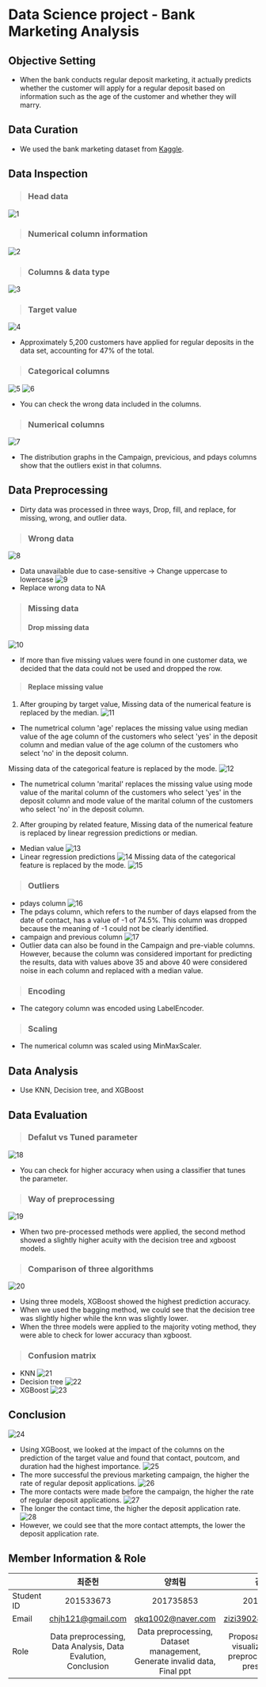 Data Science project - Bank Marketing Analysis
===

## Objective Setting
* When the bank conducts regular deposit marketing, it actually predicts whether the customer will apply for a regular deposit based on information such as the age of the customer and whether they will marry.

## Data Curation
* We used the bank marketing dataset from [Kaggle](https://www.kaggle.com/janiobachmann/bank-marketing-dataset).

## Data Inspection
> ### Head data
![1](https://github.com/JunHeon-Ch/DataScience_Bank_Marketing_Analysis/blob/master/wiki_image/1.PNG)
> ### Numerical column information
![2](https://github.com/JunHeon-Ch/DataScience_Bank_Marketing_Analysis/blob/master/wiki_image/2.png)
> ### Columns & data type
![3](https://github.com/JunHeon-Ch/DataScience_Bank_Marketing_Analysis/blob/master/wiki_image/3.png)
> ### Target value
![4](https://github.com/JunHeon-Ch/DataScience_Bank_Marketing_Analysis/blob/master/wiki_image/4.PNG)
* Approximately 5,200 customers have applied for regular deposits in the data set, accounting for 47% of the total.
> ### Categorical columns
![5](https://github.com/JunHeon-Ch/DataScience_Bank_Marketing_Analysis/blob/master/wiki_image/5.png)
![6](https://github.com/JunHeon-Ch/DataScience_Bank_Marketing_Analysis/blob/master/wiki_image/6.PNG)
* You can check the wrong data included in the columns.
> ### Numerical columns
![7](https://github.com/JunHeon-Ch/DataScience_Bank_Marketing_Analysis/blob/master/wiki_image/7.png)
* The distribution graphs in the Campaign, previcious, and pdays columns show that the outliers exist in that columns.

## Data Preprocessing
* Dirty data was processed in three ways, Drop, fill, and replace, for missing, wrong, and outlier data.
> ### Wrong data
![8](https://github.com/JunHeon-Ch/DataScience_Bank_Marketing_Analysis/blob/master/wiki_image/8.PNG)
* Data unavailable due to case-sensitive -> Change uppercase to lowercase
![9](https://github.com/JunHeon-Ch/DataScience_Bank_Marketing_Analysis/blob/master/wiki_image/9.PNG)
* Replace wrong data to NA

> ### Missing data
> #### Drop missing data
![10](https://github.com/JunHeon-Ch/DataScience_Bank_Marketing_Analysis/blob/master/wiki_image/10.PNG)
* If more than five missing values were found in one customer data, we decided that the data could not be used and dropped the row.
> #### Replace missing value
1. After grouping by target value,
Missing data of the numerical feature is replaced by the median.
![11](https://github.com/JunHeon-Ch/DataScience_Bank_Marketing_Analysis/blob/master/wiki_image/11.PNG)
* The numetrical column 'age' replaces the missing value using median value of the age column of the customers who select 'yes' in the deposit column and median value of the age column of the customers who select 'no' in the deposit column.

Missing data of the categorical feature is replaced by the mode.
![12](https://github.com/JunHeon-Ch/DataScience_Bank_Marketing_Analysis/blob/master/wiki_image/12.PNG)
* The numetrical column 'marital' replaces the missing value using mode value of the marital column of the customers who select 'yes' in the deposit column and mode value of the marital column of the customers who select 'no' in the deposit column.

2. After grouping by related feature,
Missing data of the numerical feature is replaced by linear regression predictions or median.
* Median value
![13](https://github.com/JunHeon-Ch/DataScience_Bank_Marketing_Analysis/blob/master/wiki_image/13.PNG)
* Linear regression predictions
![14](https://github.com/JunHeon-Ch/DataScience_Bank_Marketing_Analysis/blob/master/wiki_image/14.PNG)
Missing data of the categorical feature is replaced by the mode.
![15](https://github.com/JunHeon-Ch/DataScience_Bank_Marketing_Analysis/blob/master/wiki_image/15.PNG)

> ### Outliers
* pdays column
![16](https://github.com/JunHeon-Ch/DataScience_Bank_Marketing_Analysis/blob/master/wiki_image/16.PNG)
* The pdays column, which refers to the number of days elapsed from the date of contact, has a value of -1 of 74.5%. This column was dropped because the meaning of -1 could not be clearly identified.
* campaign and previous column
![17](https://github.com/JunHeon-Ch/DataScience_Bank_Marketing_Analysis/blob/master/wiki_image/17.PNG)
* Outlier data can also be found in the Campaign and pre-viable columns. However, because the column was considered important for predicting the results, data with values above 35 and above 40 were considered noise in each column and replaced with a median value.

> ### Encoding
* The category column was encoded using LabelEncoder.

> ### Scaling
* The numerical column was scaled using MinMaxScaler.


## Data Analysis
* Use KNN, Decision tree, and XGBoost

## Data Evaluation
> ### Defalut vs Tuned parameter
![18](https://github.com/JunHeon-Ch/DataScience_Bank_Marketing_Analysis/blob/master/wiki_image/18.PNG)
* You can check for higher accuracy when using a classifier that tunes the parameter.
> ### Way of preprocessing
![19](https://github.com/JunHeon-Ch/DataScience_Bank_Marketing_Analysis/blob/master/wiki_image/19.PNG)
* When two pre-processed methods were applied, the second method showed a slightly higher acuity with the decision tree and xgboost models.
> ### Comparison of three algorithms
![20](https://github.com/JunHeon-Ch/DataScience_Bank_Marketing_Analysis/blob/master/wiki_image/20.PNG)
* Using three models, XGBoost showed the highest prediction accuracy.
* When we used the bagging method, we could see that the decision tree was slightly higher while the knn was slightly lower.
* When the three models were applied to the majority voting method, they were able to check for lower accuracy than xgboost.
> ### Confusion matrix
* KNN
![21](https://github.com/JunHeon-Ch/DataScience_Bank_Marketing_Analysis/blob/master/wiki_image/21.png)
* Decision tree
![22](https://github.com/JunHeon-Ch/DataScience_Bank_Marketing_Analysis/blob/master/wiki_image/22.png)
* XGBoost
![23](https://github.com/JunHeon-Ch/DataScience_Bank_Marketing_Analysis/blob/master/wiki_image/23.png)

## Conclusion
![24](https://github.com/JunHeon-Ch/DataScience_Bank_Marketing_Analysis/blob/master/wiki_image/24.png)
* Using XGBoost, we looked at the impact of the columns on the prediction of the target value and found that contact, poutcom, and duration had the highest importance.
![25](https://github.com/JunHeon-Ch/DataScience_Bank_Marketing_Analysis/blob/master/wiki_image/25.png)
* The more successful the previous marketing campaign, the higher the rate of regular deposit applications.
![26](https://github.com/JunHeon-Ch/DataScience_Bank_Marketing_Analysis/blob/master/wiki_image/26.png)
* The more contacts were made before the campaign, the higher the rate of regular deposit applications.
![27](https://github.com/JunHeon-Ch/DataScience_Bank_Marketing_Analysis/blob/master/wiki_image/27.png)
* The longer the contact time, the higher the deposit application rate.
![28](https://github.com/JunHeon-Ch/DataScience_Bank_Marketing_Analysis/blob/master/wiki_image/28.png)
* However, we could see that the more contact attempts, the lower the deposit application rate.

## Member Information & Role
||최준헌 | 양희림 | 김지현 |
|:-|:-:|:-:|:-:|
Student ID| 201533673 | 201735853 | 201633310 |
Email |chjh121@gmail.com|qkq1002@naver.com|zizi39028@gmail.com|
Role |Data preprocessing, Data Analysis, Data Evalution, Conclusion|Data preprocessing, Dataset management, Generate invalid data, Final ppt|Proposal ppt, Graph visualization, Data preprocessing, Final presentation|
